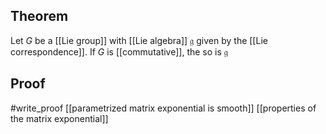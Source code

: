 ## Theorem
Let $G$ be a [[Lie group]] with [[Lie algebra]] $\mathfrak g$ given by the [[Lie correspondence]]. If $G$ is [[commutative]], the so is $\mathfrak g$
## Proof
#write_proof [[parametrized matrix exponential is smooth]] [[properties of the matrix exponential]]